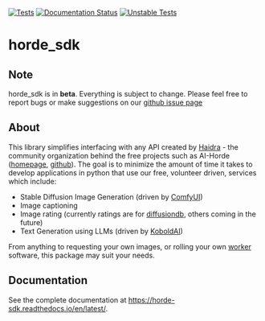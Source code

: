 
[![Tests](https://github.com/Haidra-Org/horde-sdk/actions/workflows/maintests.yml/badge.svg)](https://github.com/Haidra-Org/horde-sdk/actions/workflows/maintests.yml)
[![Documentation Status](https://readthedocs.org/projects/horde-sdk/badge/?version=latest)](https://horde-sdk.readthedocs.io/en/latest/?badge=latest)
[![Unstable Tests](https://github.com/Haidra-Org/horde-sdk/actions/workflows/prtests.yml/badge.svg)](https://github.com/Haidra-Org/horde-sdk/actions/workflows/prtests.yml)
# horde_sdk

## Note
horde_sdk is in **beta**. Everything is subject to change. Please feel free to report bugs or make suggestions on our [github issue page](https://https//github.com/Haidra-Org/horde-sdk)

## About
This library simplifies interfacing with any API created by [Haidra](https://github.com/Haidra-Org) - the community organization
behind the free projects such as AI-Horde ([homepage](https://aihorde.net/), [github](https://github.com/db0/AI-Horde)).
The goal is to minimize the amount of time it takes to develop applications in python that use our free, volunteer driven, services which include:

- Stable Diffusion Image Generation (driven by [ComfyUI](https://github.com/comfyanonymous/ComfyUI))
- Image captioning
- Image rating (currently ratings are for [diffusiondb](https://poloclub.github.io/diffusiondb/), others coming in the future)
- Text Generation using LLMs (driven by [KoboldAI](https://github.com/KoboldAI/KoboldAI-Client))

From anything to requesting your own images, or rolling your own [worker](https://github.com/Haidra-Org/AI-Horde-Worker) software, this package may suit your needs.

## Documentation
See the complete documentation at https://horde-sdk.readthedocs.io/en/latest/.
